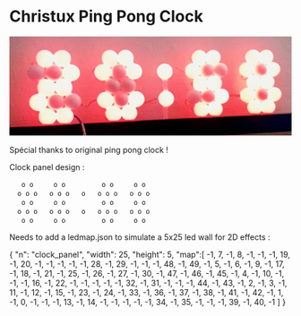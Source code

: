 # Christux Ping Pong Clock

<img src="../../images/ClockPanel.jpeg">

Spécial thanks to original ping pong clock !


Clock panel design :
 
       o o     o o         o o     o o
      o o o   o o o   o   o o o   o o o
       o o     o o         o o     o o
      o o o   o o o   o   o o o   o o o
       o o     o o         o o     o o


Needs to add a ledmap.json to simulate a 5x25 led wall for 2D effects :

{
"n": "clock_panel",
"width": 25,
"height": 5,
"map":[
-1,  7, -1,  8, -1, -1, -1, 19, -1, 20, -1, -1, -1, -1, -1, 28, -1, 29, -1, -1, -1, 48, -1, 49, -1,
 5, -1,  6, -1,  9, -1, 17, -1, 18, -1, 21, -1, 25, -1, 26, -1, 27, -1, 30, -1, 47, -1, 46, -1, 45,
-1,  4, -1, 10, -1, -1, -1, 16, -1, 22, -1, -1, -1, -1, -1, 32, -1, 31, -1, -1, -1, 44, -1, 43, -1,
 2, -1,  3, -1, 11, -1, 12, -1, 15, -1, 23, -1, 24, -1, 33, -1, 36, -1, 37, -1, 38, -1, 41, -1, 42,
-1,  1, -1,  0, -1, -1, -1, 13, -1, 14, -1, -1, -1, -1, -1, 34, -1, 35, -1, -1, -1, 39, -1, 40, -1
]
}

